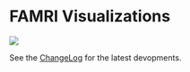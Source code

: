 # FAMRI Visualizations

<a href="https://app.zenhub.com/workspace/o/cns-iu/famri"><img src="https://raw.githubusercontent.com/ZenHubIO/support/master/zenhub-badge.png"></a>

See the [ChangeLog](CHANGELOG.md) for the latest devopments.
